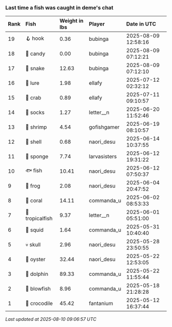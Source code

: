 ### Last time a fish was caught in deme's chat

| Rank | Fish            | Weight in lbs | Player       | Date in UTC         |
|:-----|:----------------|:--------------|:-------------|:--------------------|
| 19   | 🪝 hook         | 0.36          | bubinga      | 2025-08-09 12:58:16 |
| 18   | 🍬 candy        | 0.00          | bubinga      | 2025-08-09 07:12:21 |
| 17   | 🐍 snake        | 12.63         | bubinga      | 2025-08-09 07:12:10 |
| 16   | 🎏 lure         | 1.98          | ellafy       | 2025-07-12 02:32:12 |
| 15   | 🦀 crab         | 0.89          | ellafy       | 2025-07-11 09:10:57 |
| 14   | 🧦 socks        | 1.27          | letter__n    | 2025-06-20 11:52:46 |
| 13   | 🦐 shrimp       | 4.54          | gofishgamer  | 2025-06-19 08:10:57 |
| 12   | 🐚 shell        | 0.68          | naori_desu   | 2025-06-14 10:37:55 |
| 11   | 🧽 sponge       | 7.74          | larvasisters | 2025-06-12 19:31:22 |
| 10   | 🐟 fish         | 10.41         | naori_desu   | 2025-06-12 07:50:37 |
| 9    | 🐸 frog         | 2.08          | naori_desu   | 2025-06-04 20:47:52 |
| 8    | 🪸 coral        | 14.11         | commanda_u   | 2025-06-02 08:53:33 |
| 7    | 🐠 tropicalfish | 9.37          | letter__n    | 2025-06-01 05:51:00 |
| 6    | 🦑 squid        | 1.64          | commanda_u   | 2025-05-31 10:40:40 |
| 5    | 💀 skull        | 2.96          | naori_desu   | 2025-05-28 23:50:55 |
| 4    | 🦪 oyster       | 32.44         | naori_desu   | 2025-05-22 12:53:05 |
| 3    | 🐬 dolphin      | 89.33         | commanda_u   | 2025-05-22 11:55:44 |
| 2    | 🐡 blowfish     | 8.96          | commanda_u   | 2025-05-18 21:28:28 |
| 1    | 🐊 crocodile    | 45.42         | fantanium    | 2025-05-12 16:37:44 |

_Last updated at 2025-08-10 09:06:57 UTC_